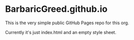 # BarbaricGreed.github.io

This is the very simple public GitHub Pages repo for this org.

Currently it's just index.html and an empty style sheet.
